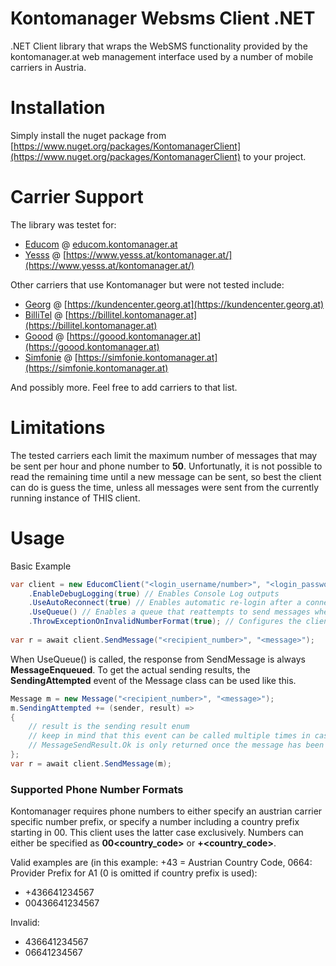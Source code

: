 # Kontomanager Websms Client .NET
.NET Client library that wraps the WebSMS functionality provided by the kontomanager.at web management interface used by a number of mobile carriers in Austria.

# Installation

Simply install the nuget package from [https://www.nuget.org/packages/KontomanagerClient](https://www.nuget.org/packages/KontomanagerClient) to your project.

# Carrier Support
The library was testet for:
- [Educom](https://www.educom.at) @ [educom.kontomanager.at](educom.kontomanager.at)
- [Yesss](https://www.yesss.at) @ [https://www.yesss.at/kontomanager.at/](https://www.yesss.at/kontomanager.at/)

Other carriers that use Kontomanager but were not tested include:
- [Georg](https://georg.at) @ [https://kundencenter.georg.at](https://kundencenter.georg.at)
- [BilliTel](https://billitel.at) @ [https://billitel.kontomanager.at](https://billitel.kontomanager.at)
- [Goood](https://goood-mobile.at/) @ [https://goood.kontomanager.at](https://goood.kontomanager.at)
- [Simfonie](https://www.simfonie.at/home) @ [https://simfonie.kontomanager.at](https://simfonie.kontomanager.at)

And possibly more. Feel free to add carriers to that list.

# Limitations
The tested carriers each limit the maximum number of messages that may be sent per hour and phone number to **50**.
Unfortunatly, it is not possible to read the remaining time until a new message can be sent, so best the client can do is guess the time, unless all messages were sent from the currently running instance of THIS client.

# Usage

Basic Example
```c#
var client = new EducomClient("<login_username/number>", "<login_password>")
    .EnableDebugLogging(true) // Enables Console Log outputs
    .UseAutoReconnect(true) // Enables automatic re-login after a connection timeout
    .UseQueue() // Enables a queue that reattempts to send messages when the SendLimit is reached
    .ThrowExceptionOnInvalidNumberFormat(true); // Configures the client to throw an exception if a phone number format was rejected by Kontomanager
    
var r = await client.SendMessage("<recipient_number>", "<message>");
```

When UseQueue() is called, the response from SendMessage is always **MessageEnqueued**.
To get the actual sending results, the **SendingAttempted** event of the Message class can be used like this.

```c#
Message m = new Message("<recipient_number>", "<message>");
m.SendingAttempted += (sender, result) =>
{
    // result is the sending result enum
    // keep in mind that this event can be called multiple times in case Sending fails
    // MessageSendResult.Ok is only returned once the message has been successfully sent.
};
var r = await client.SendMessage(m);
```

### Supported Phone Number Formats

Kontomanager requires phone numbers to either specify an austrian carrier specific number prefix, or specify a number including a country prefix starting in 00.
This client uses the latter case exclusively. Numbers can either be specified as **00<country_code><number>** or **+<country_code><number>**.

Valid examples are (in this example: +43 = Austrian Country Code, 0664: Provider Prefix for A1 (0 is omitted if country prefix is used):
- +436641234567
- 00436641234567

Invalid:
- 436641234567
- 06641234567

